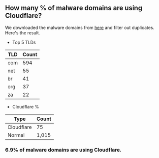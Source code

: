 ## How many % of malware domains are using Cloudflare?


We downloaded the malware domains from [here](https://urlhaus.abuse.ch) and filter out duplicates.
Here's the result.


[//]: # (start replacement)


- Top 5 TLDs

| TLD | Count |
| --- | --- |
| com | 594 |
| net | 55 |
| br | 41 |
| org | 37 |
| za | 22 |


- Cloudflare %

| Type | Count |
| --- | --- |
| Cloudflare | 75 |
| Normal | 1,015 |


### 6.9% of malware domains are using Cloudflare.